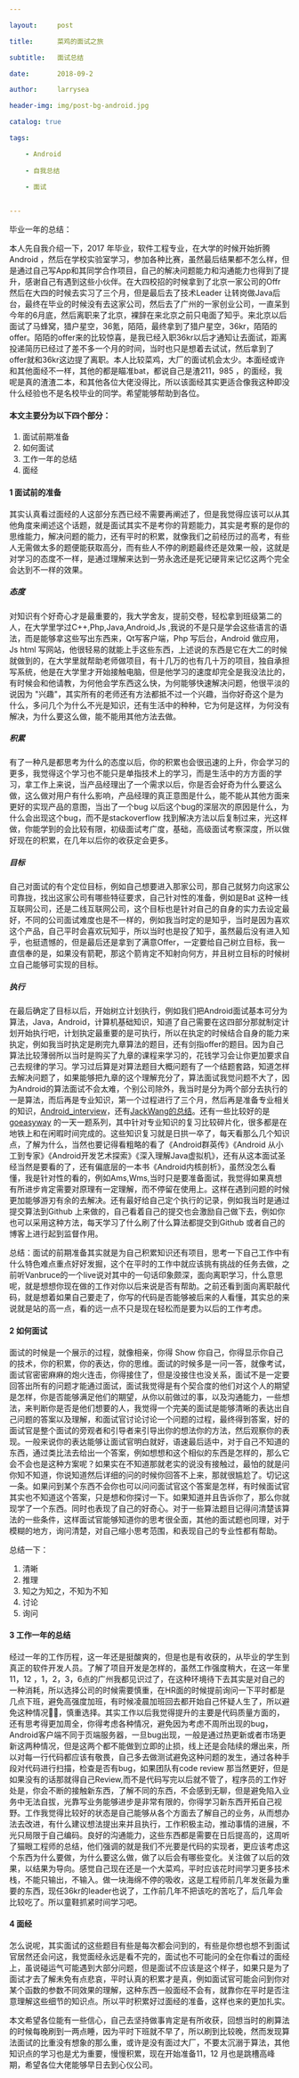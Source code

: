 ```yaml
---

layout:     post

title:      菜鸡的面试之旅

subtitle:   面试总结

date:       2018-09-2

author:     larrysea

header-img: img/post-bg-android.jpg

catalog: true

tags:

    - Android
    
    - 自我总结
    
    - 面试


---
```





毕业一年的总结：

本人先自我介绍一下，2017 年毕业，软件工程专业，在大学的时候开始折腾Android ，然后在学校实验室学习，参加各种比赛，虽然最后结果都不怎么样，但是通过自己写App和其同学合作项目，自己的解决问题能力和沟通能力也得到了提升，感谢自己有遇到这些小伙伴。在大四校招的时候拿到了北京一家公司的Offr 然后在大四的时候去实习了三个月，但是最后去了技术Leader 让转岗做Java后台，最终在毕业的时候没有去这家公司，然后去了广州的一家创业公司，一直呆到今年的6月底，然后离职来了北京，裸辞在来北京之前只电面了知乎。来北京以后面试了马蜂窝，猎户星空，36氪，陌陌，最终拿到了猎户星空，36kr，陌陌的offer。陌陌的offer来的比较惊喜，是我已经入职36kr以后才通知让去面试，距离投递简历已经过了差不多一个月的时间，当时也只是想着去试试，然后拿到了offer就和36kr这边提了离职。本人比较菜鸡，大厂的面试机会太少。本面经或许和其他面经不一样，其他的都是瞄准bat，都说自己是渣211，985 ，的面经，我呢是真的渣渣二本，和其他各位大佬没得比，所以该面经其实更适合像我这种即没什么经验也不是名校毕业的同学。希望能够帮助到各位。

#### 本文主要分为以下四个部分：

1. 面试前期准备
2. 如何面试
3. 工作一年的总结
4. 面经

#### 1 面试前的准备

其实认真看过面经的人这部分东西已经不需要再阐述了，但是我觉得应该可以从其他角度来阐述这个话题，就是面试其实不是考你的背题能力，其实是考察的是你的思维能力，解决问题的能力，还有平时的积累，就像我们之前经历过的高考，有些人无需做太多的题便能获取高分，而有些人不停的刷题最终还是效果一般，这就是对学习的态度不一样，是通过理解来达到一劳永逸还是死记硬背来记忆这两个完全会达到不一样的效果。



##### 态度

对知识有个好奇心才是最重要的，我大学舍友，提前交卷，轻松拿到班级第二的人，在大学里学过C++,Php,Java,Android,Js ,我说的不是只是学会这些语言的语法，而是能够拿这些写出东西来，Qt写客户端，Php 写后台，Android 做应用，Js html 写网站，他很轻易的就能上手这些东西，上述说的东西是它在大二的时候就做到的，在大学里就帮助老师做项目，有十几万的也有几十万的项目，独自承担写系统，他是在大学里才开始接触电脑，但是他学习的速度却完全是我没法比的，有时候会和他请教，为何他会学东西这么快，为何能够快速解决问题，他很平淡的说因为 "兴趣"，其实所有的老师还有方法都抵不过一个兴趣，当你好奇这个是为什么，多问几个为什么不光是知识，还有生活中的种种，它为何是这样，为何没有解决，为什么要这么做，能不能用其他方法去做。

##### 积累

有了一种凡是都思考为什么的态度以后，你的积累也会很迅速的上升，你会学习的更多，我觉得这个学习也不能只是单指技术上的学习，而是生活中的方方面的学习，拿工作上来说，当产品经理出了一个需求以后，你是否会好奇为什么要这么做，这么做对用户有什么影响，产品经理的真正意图是什么，能不能从其他方面来更好的实现产品的意图，当出了一个bug 以后这个bug的深层次的原因是什么，为什么会出现这个bug，而不是stackoverflow 找到解决方法以后复制过来，光这样做，你能学到的会比较有限，初级面试考广度，基础，高级面试考察深度，所以做好现在的积累，在几年以后你的收获定会更多。



##### 目标

自己对面试的有个定位目标，例如自己想要进入那家公司，那自己就努力向这家公司靠拢，找出这家公司有哪些特征要求，自己针对性的准备，例如是Bat 这种一线互联网公司，还是二线互联网公司，这个目标也是针对自己的自身的实力去设定最好，不同的公司面试难度也是不一样的，例如我当时定的是知乎，当时是因为喜欢这个产品，自己平时会喜欢玩知乎，所以当时也是投了知乎，虽然最后没有进入知乎，也挺遗憾的，但是最后还是拿到了满意Offer，一定要给自己树立目标，我一直信奉的是，如果没有箭靶，那这个箭肯定不知射向何方，并且树立目标的时候树立自己能够可实现的目标。



##### 执行

在最后确定了目标以后，开始树立计划执行，例如我们把Android面试基本可分为算法，Java，Android，计算机基础知识，知道了自己需要在这四部分那就制定计划开始执行吧，计划执定最重要的是可执行，所以在执定的时候结合自身的能力来执定，例如我当时执定是刷完九章算法的题目，还有剑指offer的题目。因为自己算法比较薄弱所以当时是购买了九章的课程来学习的，花钱学习会让你更加要求自己去规律的学习。学习过后算是对算法题目大概问题有了一个结题套路，知道怎样去解决问题了，如果能够把九章的这个理解充分了，算法面试我觉问题不大了，因为Android的算法面试不会太难，个别公司除外，我当时是分为两个部分去执行的一是算法，而后再是专业知识，第一个过程进行了三个月，然后再是准备专业相关的知识，[Android_interview](https://github.com/LRH1993/android_interview)，还有[JackWang的总结](http://www.jackywang.tech/AndroidInterview-Q-A/)。还有一些比较好的是[goeasyway](https://www.jianshu.com/u/f9fbc7a39b36) 的一天一题系列，其中针对专业知识的复习比较碎片化，很多都是在地铁上和在闲暇时间完成的。这些知识复习就是日拱一卒了，每天看那么几个知识点，了解为什么，当然也要记得看粗略的看了《Android群英传》《Android 从小工到专家》《Android开发艺术探索》《深入理解Java虚拟机》，还有从这本面试圣经当然是要看的了，还有偏底层的一本书《Android内核剖析》，虽然没怎么看懂，我是针对性的看的，例如Ams,Wms,当时只是要准备面试，我觉得如果真想有所进步肯定需要对原理有一定理解，而不停留在使用上。这样在遇到问题的时候更加能够游刃有余的去解决。还有最好给自己定个执行的记录，例如我当时是通过提交算法到Github 上来做的，自己看着自己的提交也会激励自己做下去，例如你也可以采用这种方法，每天学习了什么刷了什么算法都提交到Github 或者自己的博客上进行起到监督作用。



总结：面试的前期准备其实就是为自己积累知识还有项目，思考一下自己工作中有什么特色难点重点好好发掘，这个在平时的工作中就应该挑有挑战的任务去做，之前听Vanbruce的一个live说对其中的一句话印象颇深，面向离职学习，什么意思呢，就是想想你现在做的工作对你以后来说是否有帮助。之前还看到面向离职敲代码，就是想着如果自己要走了，你写的代码是否能够被后来的人看懂，其实总的来说就是站的高一点，看的远一点不只是现在轻松而是要为以后的工作考虑。



#### 2 如何面试

面试的时候是一个展示的过程，就像相亲，你得 Show 你自己，你得显示你自己的技术，你的积累，你的表达，你的思维。面试的时候多是一问一答，就像考试，面试官密密麻麻的炮火连击，你得接住了，但是没接住也没关系，面试不是一定要回答出所有的问题才能通过面试，面试我觉得是有个契合度的他们对这个人的期望是怎样，你是否能够满足他们的期望，从你以前做过的事，以及沟通能力，一些想法，来判断你是否是他们想要的人，我觉得一个完美的面试是能够清晰的表达出自己问题的答案以及理解，和面试官讨论讨论一个问题的过程，最终得到答案，好的面试官是整个面试的旁观者和引导者来引导出你的想法你的方法，然后观察你的表现。一般来说你的表达能够让面试官明白就好，语速最后适中，对于自己不知道的东西，通过类比法去给出一个答案，例如想想和这个相似的东西是怎样的，那么它会不会也是这种方案呢？如果实在不知道那就老实的说没有接触过，最怕的就是问你知不知道，你说知道然后详细的问的时候你回答不上来，那就很尴尬了。切记这一条。如果问到某个东西不会你也可以问问面试官这个答案是怎样，有时候面试官其实也不知道这个答案，只是想和你探讨一下。如果知道并且告诉你了，那么你就现学了一个东西。同时也表现了自己的好奇心。对于一些算法题目记得问清楚该算法的一些条件，这样面试官能够知道你的思考很全面，其他的面试题也同理，对于模糊的地方，询问清楚，对自己缩小思考范围，和表现自己的专业性都有帮助。

总结一下：

1. 清晰
2. 推理
3. 知之为知之，不知为不知
4. 讨论
5. 询问

#### 3 工作一年的总结

经过一年的工作历程，这一年还是挺酸爽的，但是也是有收获的，从毕业的学生到真正的软件开发人员。了解了项目开发是怎样的，虽然工作强度稍大，在这一年里11，12 ，1，2，3，6点的广州我都见识过了，在这种环境待下去其实是对自己的一种消耗，所以选择公司的时候需要慎重，在HR面的时候提前询问一下平时都是几点下班，避免高强度加班，有时候凌晨加班回去都开始自己怀疑人生了，所以避免这种情况🤷‍♀️，慎重选择。其实工作以后我觉得提升的主要是代码质量方面的，还有思考得更加周全，你得考虑各种情况，避免因为考虑不周所出现的bug，Android客户端不同于页端服务器，一旦bug出现，一般是通过热更新或者市场更新这两种情况，但是这两个都不能做到立即的止损，线上还是会陆续的爆出来，所以对每一行代码都应该有敬畏，自己多去做测试避免这种问题的发生，通过各种手段对代码进行扫描，检查是否有bug，如果团队有code review 那当然更好，但是如果没有的话那就得自己Review,而不是代码写完以后就不管了，程序员的工作好处是，你会不断的接触新东西，了解不同的东西，不会感到无聊，但是避免陷入业务中无法自拔，光靠写业务能够进步是非常有限的，你得学习新东西开拓自己视野。工作我觉得比较好的状态是自己能够从各个方面去了解自己的业务，从而想办法去改进，有什么建议想法提出来并且执行，工作积极主动，推动事情的进展，不光只局限于自己编码。良好的沟通能力，这些东西都是需要在日后提高的，这周听了猫眼工程师的总结，他们强调的就是我们不光要是代码的实现者，更应该考虑这个东西为什么要做，为什么要这么做，做了以后会有哪些变化。关注做了以后的效果，以结果为导向。感觉自己现在还是一个大菜鸡，平时应该花时间学习更多技术栈，不能只输出，不输入。做一块海绵不停的吸收，这是工程师前几年发张最为重要的东西，现任36kr的leader也说了，工作前几年不把该吃的苦吃了，后几年会比较吃了。所以童鞋抓紧时间学习吧。

#### 4  面经

怎么说呢，其实面试的这些题目有些是每次都会问到的，有些是你想也想不到面试官居然还会问这，我觉面经永远是看不完的，面试也不可能问的全在你看过的面经上，虽说碰运气可能遇到大部分问题，但是面试不应该是这个样子，如果只是为了面试才去了解未免有点悲哀，平时认真的积累才是真，例如面试官可能会问到你对某个函数的参数不同效果的理解，这种东西一般面经不会有，就靠你在平时是否注意理解这些细节的知识点。所以平时积累好过面经的准备，这样也来的更加扎实。



本文希望各位能有一些信心，自己去坚持做事肯定是有所收获，回想当时的刷算法的时候每晚刷到一两点睡，因为平时下班就不早了，所以刷到比较晚，然而发现算法面试的比重没有想象的那么重，或许是没有面过大厂，不要太沉溺于算法，其他知识点的学习也是尤为重要，慢慢积累，现在开始准备11，12 月也是跳槽高峰期，希望各位大佬能够早日去到心仪公司。

































